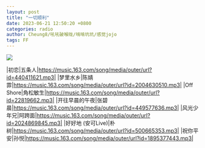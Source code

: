 ```yaml
---
layout: post
title: "一切顺利"
date: 2023-06-21 12:50:20 +0800
categories: radio
author: Cheung8/吼吼破喉咙/啃啃坑坑/感觉jojo
tags: FF
---
```

![]({{site.baseurl}}/images/cover_20230621.jpg)

|初恋|五条人|https://music.163.com/song/media/outer/url?id=440411621.mp3|
|梦里水乡|陈婧霏|https://music.163.com/song/media/outer/url?id=2004630510.mp3|
|Off Shore|角松敏生|https://music.163.com/song/media/outer/url?id=22819662.mp3|
|开往早晨的午夜|张碧晨|https://music.163.com/song/media/outer/url?id=449577636.mp3|
|风光少年兄|阿跨面|https://music.163.com/song/media/outer/url?id=2024869845.mp3|
|好好地 (安可Live)|朴树|https://music.163.com/song/media/outer/url?id=500665353.mp3|
|祝你平安|孙悦|https://music.163.com/song/media/outer/url?id=1895377443.mp3|

